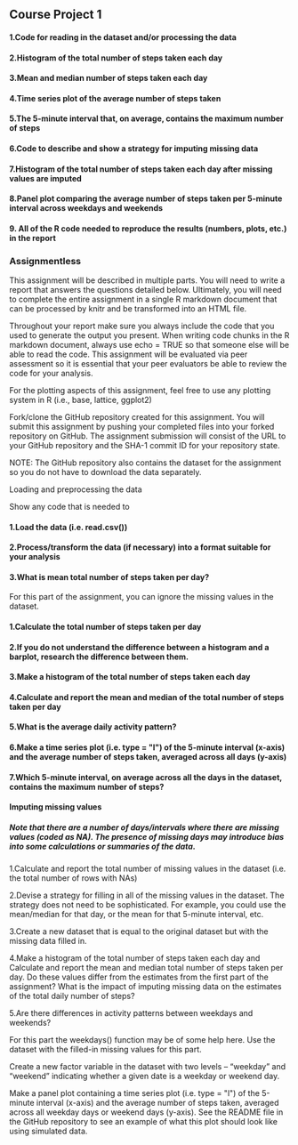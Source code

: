 ## Course Project 1

#### 1.Code for reading in the dataset and/or processing the data
#### 2.Histogram of the total number of steps taken each day
#### 3.Mean and median number of steps taken each day
#### 4.Time series plot of the average number of steps taken
#### 5.The 5-minute interval that, on average, contains the maximum number of steps
#### 6.Code to describe and show a strategy for imputing missing data
#### 7.Histogram of the total number of steps taken each day after missing values are imputed
#### 8.Panel plot comparing the average number of steps taken per 5-minute interval across weekdays and weekends
#### 9. All of the R code needed to reproduce the results (numbers, plots, etc.) in the report


### Assignmentless 
This assignment will be described in multiple parts. You will need to write a report that answers the questions detailed below. Ultimately, you will need to complete the entire assignment in a single R markdown document that can be processed by knitr and be transformed into an HTML file.

Throughout your report make sure you always include the code that you used to generate the output you present. When writing code chunks in the R markdown document, always use echo = TRUE so that someone else will be able to read the code. This assignment will be evaluated via peer assessment so it is essential that your peer evaluators be able to review the code for your analysis.

For the plotting aspects of this assignment, feel free to use any plotting system in R (i.e., base, lattice, ggplot2)

Fork/clone the GitHub repository created for this assignment. You will submit this assignment by pushing your completed files into your forked repository on GitHub. The assignment submission will consist of the URL to your GitHub repository and the SHA-1 commit ID for your repository state.

NOTE: The GitHub repository also contains the dataset for the assignment so you do not have to download the data separately.

Loading and preprocessing the data

Show any code that is needed to

#### 1.Load the data (i.e. read.csv())
#### 2.Process/transform the data (if necessary) into a format suitable for your analysis
#### 3.What is mean total number of steps taken per day?

For this part of the assignment, you can ignore the missing values in the dataset.

#### 1.Calculate the total number of steps taken per day
#### 2.If you do not understand the difference between a histogram and a barplot, research the difference between them. 
#### 3.Make a histogram of the total number of steps taken each day
#### 4.Calculate and report the mean and median of the total number of steps taken per day
#### 5.What is the average daily activity pattern? 
#### 6.Make a time series plot (i.e. type = "l") of the 5-minute interval (x-axis) and the average number of steps taken, averaged across all days (y-axis)
#### 7.Which 5-minute interval, on average across all the days in the dataset, contains the maximum number of steps?

#### Imputing missing values

##### Note that there are a number of days/intervals where there are missing values (coded as NA). The presence of missing days may introduce bias into some calculations or summaries of the data.

1.Calculate and report the total number of missing values in the dataset (i.e. the total number of rows with NAs)

2.Devise a strategy for filling in all of the missing values in the dataset. The strategy does not need to be sophisticated. For example, you could use the mean/median for that day, or the mean for that 5-minute interval, etc.

3.Create a new dataset that is equal to the original dataset but with the missing data filled in.

4.Make a histogram of the total number of steps taken each day and Calculate and report the mean and median total number of steps taken per day. Do these values differ from the estimates from the first part of the assignment? What is the impact of imputing missing data on the estimates of the total daily number of steps?

5.Are there differences in activity patterns between weekdays and weekends?

For this part the weekdays() function may be of some help here. Use the dataset with the filled-in missing values for this part.

Create a new factor variable in the dataset with two levels – “weekday” and “weekend” indicating whether a given date is a weekday or weekend day.

Make a panel plot containing a time series plot (i.e. type = "l") of the 5-minute interval (x-axis) and the average number of steps taken, averaged across all weekday days or weekend days (y-axis). See the README file in the GitHub repository to see an example of what this plot should look like using simulated data.
